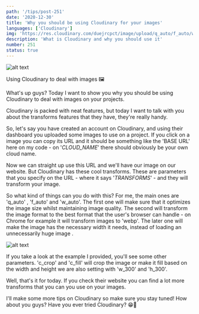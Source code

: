 ```yaml
---
path: '/tips/post-251'
date: '2020-12-30'
title: 'Why you should be using Cloudinary for your images'
languages: ['Cloudinary']
img: 'https://res.cloudinary.com/duejrcpct/image/upload/q_auto/f_auto/w_1000/v1609350717/tips/251-1_jaofdd.png'
description: 'What is Cloudinary and why you should use it'
number: 251
status: true
---
```


![alt text](https://res.cloudinary.com/duejrcpct/image/upload/q_auto/v1609350720/tips/251-2_upmlnq.png 'Cloudinary')

Using Cloudinary to deal with images 🖼️

What's up guys? Today I want to show you why you should be using Cloudinary to deal with images on your projects.

Cloudinary is packed with neat features, but today I want to talk with you about the transforms features that they have, they're really handy.

So, let's say you have created an account on Cloudinary, and using their dashboard you uploaded some images to use on a project. If you click on a image you can copy its URL and it should be something like the 'BASE URL' here on my code - on '_CLOUD_NAME_' there should obviously be your own cloud name.

Now we can straight up use this URL and we'll have our image on our website. But Cloudinary has these cool transforms. These are parameters that you specify on the URL - where it says '_TRANSFORMS_' - and they will transform your image.

So what kind of things can you do with this? For me, the main ones are 'q_auto' , 'f_auto' and 'w_auto'. The first one will make sure that it optimizes the image size whilst maintaining image quality. The second will transform the image format to the best format that the user's browser can handle - on Chrome for example it will transform images to 'webp'. The later one will make the image has the necessary width it needs, instead of loading an unnecessarily huge image .

![alt text](https://res.cloudinary.com/duejrcpct/image/upload/q_auto/v1609350898/tips/251-3_s8khge.png 'Using Cloudinary')

If you take a look at the example I provided, you'll see some other parameters. 'c_crop' and 'c_fill' will crop the image or make it fill based on the width and height we are also setting with 'w_300' and 'h_300'.

Well, that's it for today. If you check their website you can find a lot more transforms that you can you use on your images.

I'll make some more tips on Cloudinary so make sure you stay tuned! How about you guys? Have you ever tried Cloudinary? 😁👊

